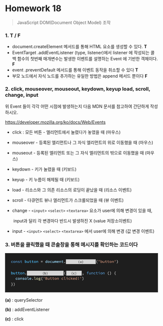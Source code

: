 # Homework 18

> JavaScript
> DOM(Document Object Model) 조작



### 1. T / F

- document.createElement 메서드를 통해 HTML 요소를 생성할 수 있다. **T**
- EventTarget .addEventListener (type, listener)에서 listener 에 작성되는 콜백 함수의 첫번째 매개변수는 발생한 이벤트를 설명하는 Event 에 기반한 객체이다. **F**
- event .preventDefault 메서드를 통해 이벤트 동작을 취소할 수 있다 **T**
- 부모 노드에서 자식 노드를 추가하는 유일한 방법은 append 메서드 뿐이다 **F**



### 2. click, mouseover, mouseout, keydown, keyup load, scroll, change, input

위 Event 들이 각각 어떤 시점에 발생하는지 다음 MDN 문서를 참고하여 간단하게 작성하시오.

https://developer.mozilla.org/ko/docs/Web/Events

- click : 모든 버튼 - 엘리먼트에서 눌렸다가 놓였을 때 (마우스)

- mouseover - 등록된 엘리먼트나 그 자식 엘리먼트의 위로 이동했을 때 (마우스)

- mouseout  -  등록된 엘리먼트 또는 그 자식 엘리먼트의 밖으로 이동했을 때 (마우스)

- keydown    -  키가 눌렸을 때 (키보드)

- keyup         -  키 누름이 해제될 때 (키보드)

- load            -  리소스와 그 의존 리소스의 로딩이 끝났을 때 (리소스 이벤트)

- scroll          -  다큐먼트 뷰나 엘리먼트가 스크롤되었을 때 (뷰 이벤트)

- change      -   `<input>` `<select>` `<textarea>` 요소가 user에 의해 변경이 있을 때,

  ​	                    input과 달리 각 변경마다 반드시 발생하진 X  (value 저장소이벤트)

- input         -  `<input>` `<select>` `<textarea>` 에서 user에 의해 변경 (값 변경 이벤트)



### 3. 버튼을 클릭했을 때 콘솔창을 통해 메시지를 확인하는 코드이다

<img src="homework18.assets/image-20210428180731117.png" alt="image-20210428180731117" style="zoom:80%;" />

**(a)** : querySelector

**(b)** : addEventListener

**(c)** : click